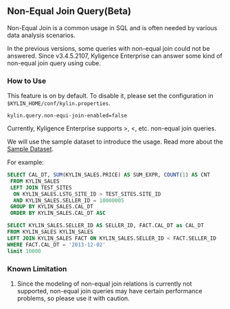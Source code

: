 ## Non-Equal Join Query(Beta)

Non-Equal Join is a common usage in SQL and is often needed by various data analysis scenarios.

In the previous versions, some queries with non-equal join could not be answered. Since v3.4.5.2107, Kyligence Enterprise can answer some kind of non-equal join query using cube.

### How to Use

This feature is on by default. To disable it, please set the configuration in `$KYLIN_HOME/conf/kylin.properties`.

```properties
kylin.query.non-equi-join-enabled=false
```

Currently, Kyligence Enterprise  supports >, <, etc. non-equal join queries.


We will use the sample dataset to introduce the usage. Read more about the [Sample Dataset](../appendix/sample_dataset.en.md).

For example:
```sql
SELECT CAL_DT, SUM(KYLIN_SALES.PRICE) AS SUM_EXPR, COUNT(1) AS CNT
 FROM KYLIN_SALES
 LEFT JOIN TEST_SITES
  ON KYLIN_SALES.LSTG_SITE_ID > TEST_SITES.SITE_ID
  AND KYLIN_SALES.SELLER_ID = 10000005
 GROUP BY KYLIN_SALES.CAL_DT
 ORDER BY KYLIN_SALES.CAL_DT ASC
```

```sql
SELECT KYLIN_SALES.SELLER_ID AS SELLER_ID, FACT.CAL_DT as CAL_DT
FROM KYLIN_SALES KYLIN_SALES
LEFT JOIN KYLIN_SALES FACT ON KYLIN_SALES.SELLER_ID < FACT.SELLER_ID
WHERE FACT.CAL_DT = '2013-12-02'
limit 10000
```

### Known Limitation

1. Since the modeling of non-equal join relations is currently not supported, non-equal join queries may have certain performance problems, so please use it with caution.
